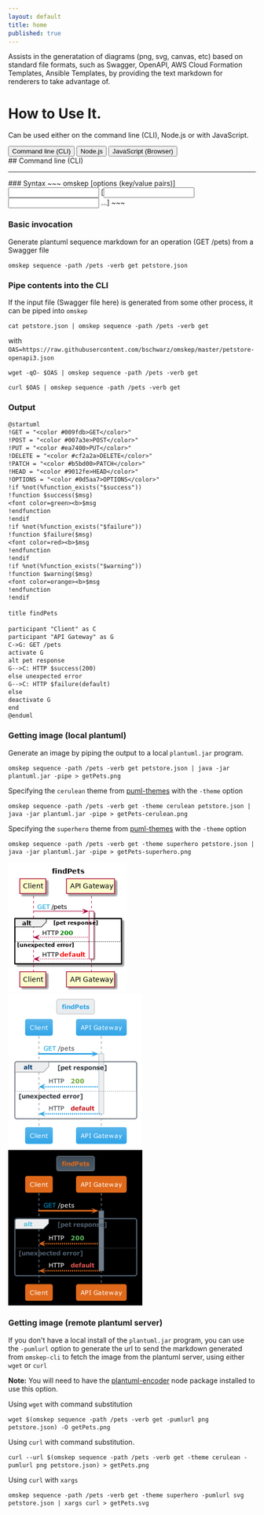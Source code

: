 ```yaml
---
layout: default
title: home
published: true
---
```


Assists in the generatation of diagrams (png, svg, canvas, etc) based on standard file formats, such as Swagger, OpenAPI, AWS Cloud Formation Templates, Ansible Templates, by providing the text markdown for renderers to take advantage of.

# How to Use It.
Can be used either on the command line (CLI), Node.js or with JavaScript.


<div style="display:block" class="tab black" markdown="1">
  <button id="text-btn" class="tablinks button active" onclick="openTab('cli')">Command line (CLI)</button>
  <button id="diagram-btn" class="tablinks button" onclick="openTab('node')">Node.js</button>
  <button id="diagram-btn" class="tablinks button" onclick="openTab('js')">JavaScript (Browser)</button>
</div>


<div id="cli" class="tabcontent" style="display: block;" markdown="1">
## Command line (CLI)
<hr/>
### Syntax
~~~
omskep <diagram type> [options (key/value pairs)] <input file> [<input file> <input file> ...]
~~~

### Basic invocation
Generate plantuml sequence markdown for an operation (GET /pets) from a Swagger file
~~~
omskep sequence -path /pets -verb get petstore.json
~~~

### Pipe contents into the CLI
If the input file (Swagger file here) is generated from some other process, it can be piped into ``omskep``
~~~
cat petstore.json | omskep sequence -path /pets -verb get 
~~~
with ``OAS=https://raw.githubusercontent.com/bschwarz/omskep/master/petstore-openapi3.json``
~~~
wget -qO- $OAS | omskep sequence -path /pets -verb get 
~~~
~~~
curl $OAS | omskep sequence -path /pets -verb get 
~~~

### Output
~~~
@startuml
!GET = "<color #009fdb>GET</color>"
!POST = "<color #007a3e>POST</color>"
!PUT = "<color #ea7400>PUT</color>"
!DELETE = "<color #cf2a2a>DELETE</color>"
!PATCH = "<color #b5bd00>PATCH</color>"
!HEAD = "<color #9012fe>HEAD</color>"
!OPTIONS = "<color #0d5aa7>OPTIONS</color>"
!if %not(%function_exists("$success"))
!function $success($msg)
<font color=green><b>$msg
!endfunction
!endif
!if %not(%function_exists("$failure"))
!function $failure($msg)
<font color=red><b>$msg
!endfunction
!endif
!if %not(%function_exists("$warning"))
!function $warning($msg)
<font color=orange><b>$msg
!endfunction
!endif

title findPets

participant "Client" as C
participant "API Gateway" as G
C->G: GET /pets
activate G
alt pet response
G-->C: HTTP $success(200)
else unexpected error
G-->C: HTTP $failure(default)
else 
deactivate G
end
@enduml

~~~

### Getting image (local plantuml)
Generate an image by piping the output to a local ``plantuml.jar`` program.
~~~
omskep sequence -path /pets -verb get petstore.json | java -jar plantuml.jar -pipe > getPets.png
~~~
Specifying the ``cerulean`` theme from [puml-themes](https://bschwarz.github.io/puml-themes/) with the ``-theme`` option
~~~
omskep sequence -path /pets -verb get -theme cerulean petstore.json | java -jar plantuml.jar -pipe > getPets-cerulean.png
~~~
Specifying the ``superhero`` theme from [puml-themes](https://bschwarz.github.io/puml-themes/) with the ``-theme`` option
~~~
omskep sequence -path /pets -verb get -theme superhero petstore.json | java -jar plantuml.jar -pipe > getPets-superhero.png
~~~

![getPets Diagram](getPets.png) ![getPets Cerulean Diagram](getPets-cerulean.png) ![getPets Superhero Diagram](getPets-superhero.png)

### Getting image (remote plantuml server)
If you don't have a local install of the ``plantuml.jar`` program, you can use the ``-pumlurl`` option to generate the url to send the markdown generated from ``omskep-cli`` to fetch the image from the plantuml server, using either ``wget`` or ``curl``

**Note:** You will need to have the [plantuml-encoder](https://www.npmjs.com/package/plantuml-encoder) node package installed to use this option.

Using ``wget`` with command substitution
~~~
wget $(omskep sequence -path /pets -verb get -pumlurl png petstore.json) -O getPets.png
~~~
Using ``curl`` with command substitution.
~~~
curl --url $(omskep sequence -path /pets -verb get -theme cerulean -pumlurl png petstore.json) > getPets.png
~~~
Using ``curl`` with ``xargs``
~~~
omskep sequence -path /pets -verb get -theme superhero -pumlurl svg  petstore.json | xargs curl > getPets.svg
~~~
</div>


<div id="node" class="tabcontent" style="display: none;" markdown="1">
## Node.js
<hr/>
</div>


<div id="js" class="tabcontent" style="display: none;" markdown="1">
## JavaScript (Browser)
<hr/>
</div>


<script>
function openTab(name) {
  var i;
  var x = document.getElementsByClassName("tabcontent");
  for (i = 0; i < x.length; i++) {
    x[i].style.display = "none";
  }
  var x = document.getElementsByClassName("tablinks");
  for (i = 0; i < x.length; i++) {
    x[i].classList.remove("active");
  }
  document.getElementById(name).style.display = "block";
  document.getElementById(name+'-btn').classList.add("active");
}
</script>
